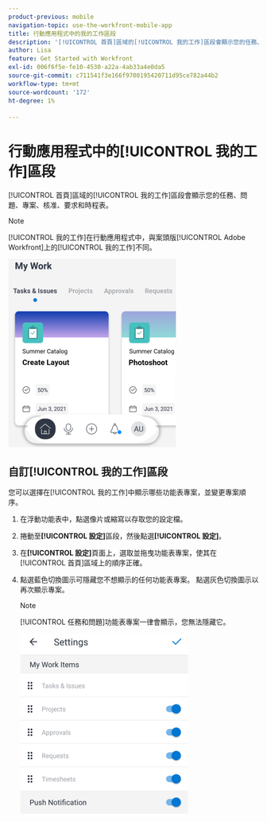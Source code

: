 ```yaml
---
product-previous: mobile
navigation-topic: use-the-workfront-mobile-app
title: 行動應用程式中的我的工作區段
description: '[!UICONTROL 首頁]區域的[!UICONTROL 我的工作]區段會顯示您的任務、問題、專案、核准、要求和時程表。'
author: Lisa
feature: Get Started with Workfront
exl-id: 006f6f5e-fe10-4530-a22a-4ab33a4e0da5
source-git-commit: c711541f3e166f9700195420711d95ce782a44b2
workflow-type: tm+mt
source-wordcount: '172'
ht-degree: 1%

---
```


# 行動應用程式中的[!UICONTROL 我的工作]區段

[!UICONTROL 首頁]區域的[!UICONTROL 我的工作]區段會顯示您的任務、問題、專案、核准、要求和時程表。

>[!NOTE]
>
>[!UICONTROL 我的工作]在行動應用程式中，與案頭版[!UICONTROL Adobe Workfront]上的[!UICONTROL 我的工作]不同。

![我的工作](assets/home-myworksection-338x379.png)

## 自訂[!UICONTROL 我的工作]區段

您可以選擇在[!UICONTROL 我的工作]中顯示哪些功能表專案，並變更專案順序。

1. 在浮動功能表中，點選像片或縮寫以存取您的設定檔。
1. 捲動至&#x200B;**[!UICONTROL 設定]**&#x200B;區段，然後點選&#x200B;**[!UICONTROL 設定]**。
1. 在&#x200B;**[!UICONTROL 設定]**&#x200B;頁面上，選取並拖曳功能表專案，使其在[!UICONTROL 首頁]區域上的順序正確。
1. 點選藍色切換圖示可隱藏您不想顯示的任何功能表專案。 點選灰色切換圖示以再次顯示專案。

   >[!NOTE]
   >
   >[!UICONTROL 任務和問題]功能表專案一律會顯示，您無法隱藏它。

   ![行動設定](assets/mobile-settings-338x366.png)
